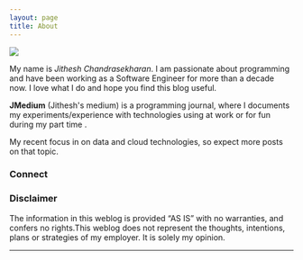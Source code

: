 ```yaml
---
layout: page
title: About
---
```


<div class="text-center">
    <img src="../images/jithesh.png"/>
</div>

My name is *Jithesh Chandrasekharan*. I am passionate about programming and have been working as a Software Engineer for more than a decade now.
I love what I do and hope you find this blog useful.  

**JMedium** (Jithesh's medium) is a programming journal, where I documents my experiments/experience with technologies using at work or for fun during my part time .

My recent focus in on data and cloud technologies, so expect more posts on that topic.     

<!--My favorite form of communication is Twitter, where you'll find me ranting 140 characters at a time at <span><a href="https://twitter.com/gitjit"><i class="fa fa-twitter"></i></a></span>.

Resume : <span><a href="#"><i class="fa fa-linkedin"></i></a></span>  -->

### Connect 

<div style="text-align: center">
  
 <span style="margin-right:5px; "><a href="mailto:jitheshc@gmail.com?subject=Mail from JMedium.com contact"><i class="fa fa-envelope fa share-button" style="font-size:36px;"></i></a></span>
 <span style="margin-right:5px; "><a href="https://twitter.com/jitbytes" target="_blank"><i class="fa fa-twitter" style="font-size:36px;"></i></a></span> <span style="margin-right:5px"><a href="https://www.linkedin.com/in/jitheshc/" target="_blank"><i class="fa fa-linkedin" style="font-size:36px;"></i></a></span >  <span style="margin-right:5px" ><a href="https://github.com/gitjit" target="_blank"><i class="fa fa-github" style="font-size:36px;"></i></a></span> 
</div>


### Disclaimer  

The information in this weblog is provided “AS IS” with no warranties, and confers no rights.This weblog does not represent the thoughts, intentions, plans or strategies of my employer. It is solely my opinion.


<hr class="style-eight">

<!--Feel free to challenge me, disagree with me, or tell me I’m completely nuts in the comments section of each blog entry, but I reserve the right to delete any comment for any reason whatsoever (abusive, profane, rude, or anonymous comments) – so keep it polite, please.-->





 

